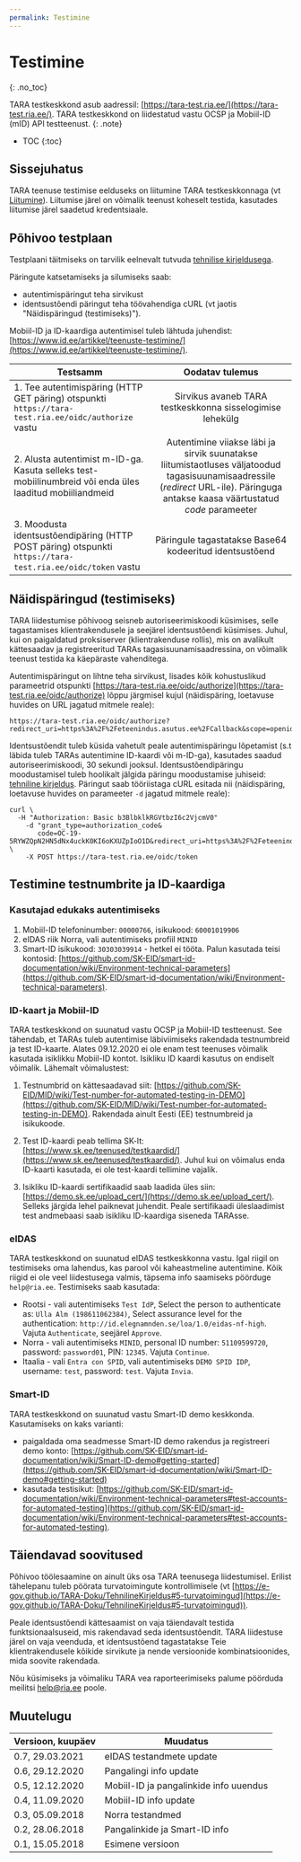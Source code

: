 ```yaml
---
permalink: Testimine
---
```


# Testimine
{: .no_toc}

TARA testkeskkond asub aadressil: [https://tara-test.ria.ee/](https://tara-test.ria.ee/). TARA testkeskkond on liidestatud vastu OCSP ja Mobiil-ID (mID) API testteenust.
{: .note}

- TOC
{:toc}

## Sissejuhatus

TARA teenuse testimise eelduseks on liitumine TARA testkeskkonnaga (vt [Liitumine](Liitumine)). Liitumise järel on võimalik teenust koheselt testida, kasutades liitumise järel saadetud kredentsiaale.

## Põhivoo testplaan

Testplaani täitmiseks on tarvilik eelnevalt tutvuda [tehnilise kirjeldusega](TehnilineKirjeldus).

Päringute katsetamiseks ja silumiseks saab: <br>

- autentimispäringut teha sirvikust
- identsustõendi päringut teha töövahendiga cURL (vt jaotis "Näidispäringud (testimiseks)").

Mobiil-ID ja ID-kaardiga autentimisel tuleb lähtuda juhendist: [https://www.id.ee/artikkel/teenuste-testimine/](https://www.id.ee/artikkel/teenuste-testimine/).

| Testsamm      | Oodatav tulemus|
| ------------- |:-------------:|
| 1. Tee autentimispäring (HTTP GET päring) otspunkti `https://tara-test.ria.ee/oidc/authorize` vastu | Sirvikus avaneb TARA testkeskkonna sisselogimise lehekülg | 
| 2. Alusta autentimist m-ID-ga. Kasuta selleks test-mobiilinumbreid või enda üles laaditud mobiiliandmeid | Autentimine viiakse läbi ja sirvik suunatakse liitumistaotluses väljatoodud tagasisuunamisaadressile (*redirect* URL-ile). Päringuga antakse kaasa väärtustatud *code* parameeter |
| 3. Moodusta identsustõendipäring (HTTP POST päring) otspunkti `https://tara-test.ria.ee/oidc/token` vastu | Päringule tagastatakse Base64 kodeeritud identsustõend |

## Näidispäringud (testimiseks)

TARA liidestumise põhivoog seisneb autoriseerimiskoodi küsimises, selle tagastamises klientrakendusele ja seejärel identsustõendi küsimises. Juhul, kui on paigaldatud proksiserver (klientrakenduse rollis), mis on avalikult kättesaadav ja registreeritud TARAs tagasisuunamisaadressina, on võimalik teenust testida ka käepäraste vahenditega.

Autentimispäringut on lihtne teha sirvikust, lisades kõik kohustuslikud parameetrid otspunkti [https://tara-test.ria.ee/oidc/authorize](https://tara-test.ria.ee/oidc/authorize) lõppu järgmisel kujul (näidispäring, loetavuse huvides on URL jagatud mitmele reale):

````
https://tara-test.ria.ee/oidc/authorize?redirect_uri=https%3A%2F%2Feteenindus.asutus.ee%2FCallback&scope=openid&state=hkMVY7vjuN7xyLl5&response_type=code&client_id=58e7ba35aab5b4f1671a`
````

Identsustõendit tuleb küsida vahetult peale autentimispäringu lõpetamist (s.t läbida tuleb TARAs autentimine ID-kaardi või m-ID-ga), kasutades saadud autoriseerimiskoodi, 30 sekundi jooksul. Identsustõendipäringu moodustamisel tuleb hoolikalt jälgida päringu moodustamise juhiseid: [tehniline kirjeldus](TehnilineKirjeldus). Päringut saab tööriistaga cURL esitada nii (näidispäring, loetavuse huvides on parameeter `-d` jagatud mitmele reale):

````
curl \
  -H "Authorization: Basic b3BlbklkRGVtbzI6c2VjcmV0"
	-d "grant_type=authorization_code&
	   code=OC-19-5RYWZQpN2HN5dNx4uckK0KI6oKXUZpIoO1D&redirect_uri=https%3A%2F%2Feteenindus.asutus.ee%2FCallback" \
	-X POST https://tara-test.ria.ee/oidc/token
````

## Testimine testnumbrite ja ID-kaardiga

### Kasutajad edukaks autentimiseks

1. Mobiil-ID telefoninumber: `00000766`, isikukood: `60001019906`
2. eIDAS riik Norra, vali autentimiseks profiil `MINID`
3. Smart-ID isikukood: `30303039914` - hetkel ei tööta. Palun kasutada teisi kontosid: [https://github.com/SK-EID/smart-id-documentation/wiki/Environment-technical-parameters](https://github.com/SK-EID/smart-id-documentation/wiki/Environment-technical-parameters).

### ID-kaart ja Mobiil-ID

TARA testkeskkond on suunatud vastu OCSP ja Mobiil-ID testteenust. See tähendab, et TARAs tuleb autentimise läbiviimiseks rakendada testnumbreid ja test ID-kaarte. Alates 09.12.2020 ei ole enam test teenuses võimalik kasutada isiklikku Mobiil-ID kontot. Isikliku ID kaardi kasutus on endiselt võimalik. Lähemalt võimalustest:

1. Testnumbrid on kättesaadavad siit: [https://github.com/SK-EID/MID/wiki/Test-number-for-automated-testing-in-DEMO](https://github.com/SK-EID/MID/wiki/Test-number-for-automated-testing-in-DEMO). Rakendada ainult Eesti (EE) testnumbreid ja isikukoode.

2. Test ID-kaardi peab tellima SK-lt: [https://www.sk.ee/teenused/testkaardid/](https://www.sk.ee/teenused/testkaardid/). Juhul kui on võimalus enda ID-kaarti kasutada, ei ole test-kaardi tellimine vajalik.

3. Isikliku ID-kaardi sertifikaadid saab laadida üles siin: [https://demo.sk.ee/upload_cert/](https://demo.sk.ee/upload_cert/). Selleks järgida lehel paiknevat juhendit. Peale sertifikaadi üleslaadimist test andmebaasi saab isikliku ID-kaardiga siseneda TARAsse.

### eIDAS

TARA testkeskkond on suunatud eIDAS testkeskkonna vastu. Igal riigil on testimiseks oma lahendus, kas parool või kaheastmeline autentimine. Kõik riigid ei ole veel liidestusega valmis, täpsema info saamiseks pöörduge `help@ria.ee`. Testimiseks saab kasutada:  

- Rootsi - vali autentimiseks `Test IdP`, Select the person to authenticate as: `Ulla Alm (198611062384)`, Select assurance level for the authentication: `http://id.elegnamnden.se/loa/1.0/eidas-nf-high`. Vajuta `Authenticate`, seejärel `Approve`.
- Norra - vali autentimiseks `MINID`, personal ID number: `51109599720`, password: `password01`, PIN: `12345`. Vajuta `Continue`.
- Itaalia - vali `Entra con SPID`, vali autentimiseks `DEMO SPID IDP`, username: `test`, password: `test`. Vajuta `Invia`.

### Smart-ID

TARA testkeskkond on suunatud vastu Smart-ID demo keskkonda. Kasutamiseks on kaks varianti:

- paigaldada oma seadmesse Smart-ID demo rakendus ja registreeri demo konto: [https://github.com/SK-EID/smart-id-documentation/wiki/Smart-ID-demo#getting-started](https://github.com/SK-EID/smart-id-documentation/wiki/Smart-ID-demo#getting-started)
- kasutada testisikut: [https://github.com/SK-EID/smart-id-documentation/wiki/Environment-technical-parameters#test-accounts-for-automated-testing](https://github.com/SK-EID/smart-id-documentation/wiki/Environment-technical-parameters#test-accounts-for-automated-testing).

## Täiendavad soovitused

Põhivoo töölesaamine on ainult üks osa TARA teenusega liidestumisel. Erilist tähelepanu tuleb pöörata turvatoimingute kontrollimisele (vt [https://e-gov.github.io/TARA-Doku/TehnilineKirjeldus#5-turvatoimingud](https://e-gov.github.io/TARA-Doku/TehnilineKirjeldus#5-turvatoimingud)).

Peale identsustõendi kättesaamist on vaja täiendavalt testida funktsionaalsuseid, mis rakendavad seda identsustõendit. TARA liidestuse järel on vaja veenduda, et identsustõend tagastatakse Teie klientrakendusele kõikide sirvikute ja nende versioonide kombinatsioonides, mida soovite rakendada. 

Nõu küsimiseks ja võimaliku TARA vea raporteerimiseks palume pöörduda meilitsi [help@ria.ee](help@ria.ee) poole.

## Muutelugu

| Versioon, kuupäev | Muudatus |
|-----------------|--------------|
| 0.7, 29.03.2021   | eIDAS testandmete update |
| 0.6, 29.12.2020   | Pangalingi info update |
| 0.5, 12.12.2020   | Mobiil-ID ja pangalinkide info uuendus |
| 0.4, 11.09.2020   | Mobiil-ID info update |
| 0.3, 05.09.2018   | Norra testandmed |
| 0.2, 28.06.2018   | Pangalinkide ja Smart-ID info |
| 0.1, 15.05.2018   | Esimene versioon |
